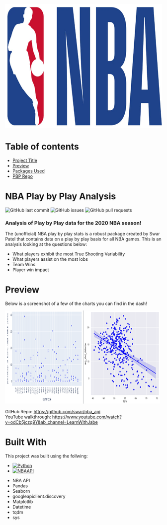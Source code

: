 <img src="https://github.com/zachmort/nba_PBP_analysis/blob/main/images/NBA_banner.png" alt="NBABanner" width="700" height="400"/>
<!-- ![Banner](https://github.com/zachmort/nba_PBP_analysis/blob/main/images/NBA_banner.png) -->


# Table of contents
- [Project Title](#NBA-Play-by-Play-Analysis)
- [Preview](#preview)
- [Packages Used](#Packages-Used)
- [PBP Repo](#table-of-contents)



# NBA Play by Play Analysis
<!-- Add banner here -->

![GitHub last commit](https://img.shields.io/github/last-commit/zachmort/nba_PBP_analysis)
![GitHub issues](https://img.shields.io/github/issues-raw/zachmort/nba_PBP_analysis)
![GitHub pull requests](https://img.shields.io/github/issues-pr/zachmort/nba_PBP_analysis)

<!-- Describe your project in brief -->
<h3>Analysis of Play by Play data for the 2020 NBA season!</h3>

The (unofficial) NBA play by play stats is a robust package created by Swar Patel that contains data on a play by play basis for all NBA games.
This is an analysis looking at the questions below:

- What players exhibit the most True Shooting Variability
- What players assist on the most lobs
- Team Wins
- Player win impact

# Preview
<!-- Add a demo for your project -->
Below is a screenshot of a few of the charts you can find in the dash!

<p float="left">
    <img src="https://github.com/zachmort/nba_PBP_analysis/blob/main/images/bar.png" alt="ChartImg" width="49%" height="300"/>
    <img src="https://github.com/zachmort/nba_PBP_analysis/blob/main/images/scatter.png" alt="ChartImg" width="49%" height="300"/>
</p>

<!-- <img src="https://github.com/zachmort/youtube_analytics/blob/main/images/Likes_to_Views_Ratio_Distribution.png" alt="ChartImg" width="33%" height="300"/> -->
<!-- ![Picture](https://github.com/zachmort/youtube_analytics/blob/main/images/Likes_to_Views_Ratio_Distribution.png) -->

<!-- ADD Tableau studio dashbaord below -->
GitHub Repo: https://github.com/swar/nba_api
</br>YouTube walkthrough: https://www.youtube.com/watch?v=odCb5jczq9Y&ab_channel=LearnWithJabe


# Built With
This project was built using the follwing:

* [![Python][Python]][Python-url]
* [![NBAAPI][NBAAPI]][NBAAPI-url]
<!-- * [![Plotly][Plotly]][Plotly-url] -->

- NBA API
- Pandas
- Seaborn
- googleapiclient.discovery 
- Matplotlib
- Datetime
- tqdm
- sys


<!-- Markdown Links -->
[Python]: https://img.shields.io/badge/Python-0769AD?style=for-the-badge&logo=Python&logoColor=white
[Python-url]: https://www.python.org/
[Spotipy]: https://img.shields.io/badge/Spotipy-0769AD?style=for-the-badge&logo=Spotipy&logoColor=white
[Spotipy-url]: https://spotipy.readthedocs.io/en/2.22.1/
[Streamlit]: https://img.shields.io/badge/Streamlit-0769AD?style=for-the-badge&logo=Streamlit&logoColor=white
[Streamlit-url]: https://streamlit.io/
[NBAAPI]: https://img.shields.io/badge/-NBAAPI-black.svg?style=for-the-badge&logo=NBAAPI&colorB=555
[NBAAPI-url]: https://github.com/swar/nba_api
